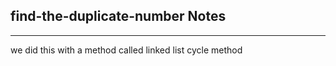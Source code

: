 <h2>find-the-duplicate-number Notes</h2><hr>we did this with a method called linked list cycle method
